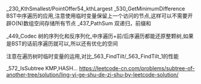 _230_KthSmallest/PointOffer54_kthLargest
_530_GetMinimumDifference BST中序遍历的应用,注意使用临时变量保留上一个访问的节点,这样可以不需要开辟O(N)数组空间存储所有节点
_437_PathSum 双递归，前缀和

_449_Codec 树的序列化和反序列化,中序遍历+前/后序遍历都能还原整颗树,如果是BST的话前序遍历就可以,所以还有优化的空间

注意在遍历树时临时变量的运用,对比_563_FindTilt/_563_FindTilt_1的性能

_572_IsSubtree KMP,HASH...
https://leetcode-cn.com/problems/subtree-of-another-tree/solution/ling-yi-ge-shu-de-zi-shu-by-leetcode-solution/